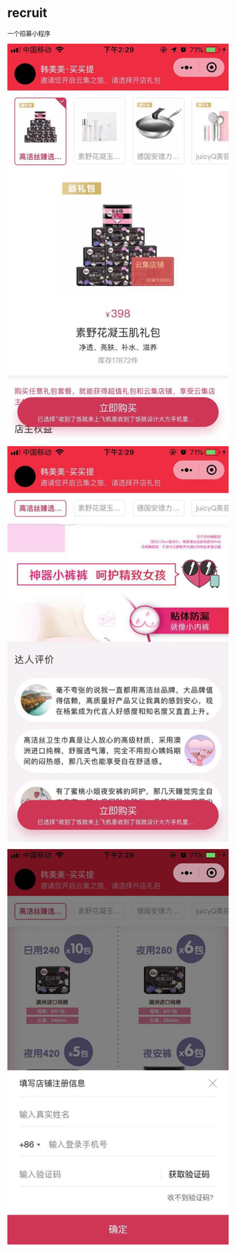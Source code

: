 # recruit
一个招募小程序

![avatar](/assets/image/WechatIMG44.jpeg)

![avatar](/assets/image/WechatIMG43.jpeg)

![avatar](/assets/image/WechatIMG42.jpeg)